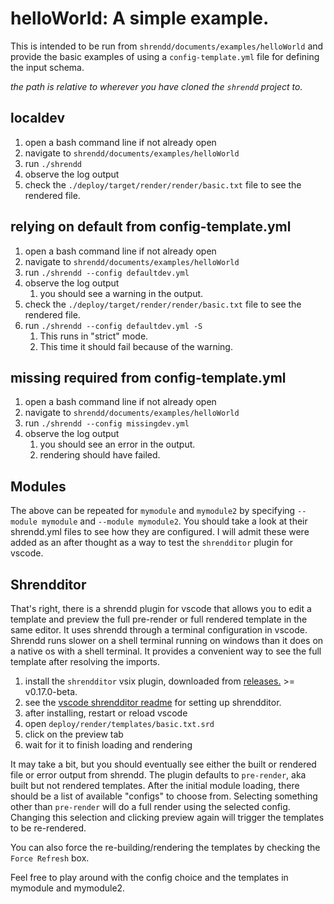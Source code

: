 # helloWorld: A simple example.
This is intended to be run from `shrendd/documents/examples/helloWorld` and 
provide the basic examples of using a `config-template.yml` file for defining the input schema.

*the path is relative to wherever you have cloned the `shrendd` project to.* 

## localdev
1. open a bash command line if not already open
2. navigate to `shrendd/documents/examples/helloWorld`
3. run `./shrendd`
4. observe the log output
5. check the `./deploy/target/render/render/basic.txt` file to see the rendered file.

## relying on default from config-template.yml
1. open a bash command line if not already open
2. navigate to `shrendd/documents/examples/helloWorld`
3. run `./shrendd --config defaultdev.yml`
4. observe the log output
   1. you should see a warning in the output.
5. check the `./deploy/target/render/render/basic.txt` file to see the rendered file.
6. run `./shrendd --config defaultdev.yml -S`
   1. This runs in "strict" mode.
   2. This time it should fail because of the warning.

## missing required from config-template.yml
1. open a bash command line if not already open
2. navigate to `shrendd/documents/examples/helloWorld`
3. run `./shrendd --config missingdev.yml`
4. observe the log output
   1. you should see an error in the output.
   2. rendering should have failed.


## Modules
The above can be repeated for `mymodule` and `mymodule2` by specifying `--module mymodule` and `--module mymodule2`.
You should take a look at their shrendd.yml files to see how they are configured. I will admit these were added as an after thought as a way to test the `shrendditor` plugin for vscode. 

## Shrendditor
That's right, there is a shrendd plugin for vscode that allows you to edit a template and preview the full pre-render or full rendered template in the same editor. It uses shrendd through a terminal configuration in vscode. Shrendd runs slower on a shell terminal running on windows than it does on a native os with a shell terminal. It provides a convenient way to see the full template after resolving the imports.

1. install the `shrendditor` vsix plugin, downloaded from [releases.](https://github.com/gtque/shrendd/releases) >= v0.17.0-beta.
2. see the [vscode shrendditor readme](https://github.com/gtque/shrendd/tree/main/plugins/vscode/README.md) for setting up shrendditor.
3. after installing, restart or reload vscode
4. open `deploy/render/templates/basic.txt.srd`
5. click on the preview tab
6. wait for it to finish loading and rendering

It may take a bit, but you should eventually see either the built or rendered file or error output from shrendd.
The plugin defaults to `pre-render`, aka built but not rendered templates. After the initial module loading, there should
be a list of available "configs" to choose from. Selecting something other than `pre-render` will do a full render using the selected config. Changing this selection and clicking preview again will trigger the templates to be re-rendered.

You can also force the re-building/rendering the templates by checking the `Force Refresh` box.

Feel free to play around with the config choice and the templates in mymodule and mymodule2.